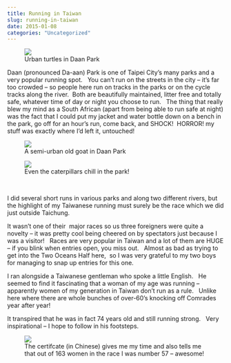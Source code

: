 ```yaml
---
title: Running in Taiwan
slug: running-in-taiwan
date: 2015-01-08
categories: "Uncategorized"
---
```


<figure><img src="http://res.cloudinary.com/dy6grlu8z/image/upload/v1558842134/fwpbl9szibkznz2ecuer.jpg"/><figcaption>Urban turtles in Daan Park</figcaption></figure>
<p>Daan (pronounced Da-aan) Park is one of Taipei City’s many parks and a very popular running spot.   You can’t run on the streets in the city – it’s far too crowded – so people here run on tracks in the parks or on the cycle tracks along the river.  Both are beautifully maintained, litter free and totally safe, whatever time of day or night you choose to run.   The thing that really blew my mind as a South African (apart from being able to run safe at night) was the fact that I could put my jacket and water bottle down on a bench in the park, go off for an hour’s run, come back, and SHOCK!  HORROR! my stuff was exactly where I’d left it, untouched!</p>
<figure><img src="http://res.cloudinary.com/dy6grlu8z/image/upload/v1558842135/iysg2lipsxuctflfjr3e.jpg"/><figcaption>A semi-urban old goat in Daan Park</figcaption></figure>
<figure><img src="http://res.cloudinary.com/dy6grlu8z/image/upload/v1558842136/w7gcfxtmt1ckr8otlfld.jpg"/><figcaption>Even the caterpillars chill in the park!</figcaption></figure>
<p> </p>
<p>I did several short runs in various parks and along two different rivers, but the highlight of my Taiwanese running must surely be the race which we did just outside Taichung.</p>
<p>It wasn’t one of their  major races so us three foreigners were quite a novelty – it was pretty cool being cheered on by spectators just because I was a visitor!   Races are very popular in Taiwan and a lot of them are HUGE – if you blink when entries open, you miss out.   Almost as bad as trying to get into the Two Oceans Half here,  so I was very grateful to my two boys for managing to snap up entries for this one.</p>
<p>I ran alongside a Taiwanese gentleman who spoke a little English.   He seemed to find it fascinating that a woman of my age was running – apparently women of my generation in Taiwan don’t run as a rule.   Unlike here where there are whole bunches of over-60’s knocking off Comrades year after year!</p>
<p>It transpired that he was in fact 74 years old and still running strong.   Very inspirational – I hope to follow in his footsteps.</p>
<figure><img src="http://res.cloudinary.com/dy6grlu8z/image/upload/v1558842137/vztf4unfdzwby5rcznxu.jpg"/><figcaption>The certifcate (in Chinese) gives me my time and also tells me that out of 163 women in the race I was number 57 – awesome!</figcaption></figure>
<p> </p>
<p> </p>







